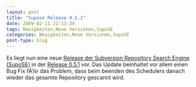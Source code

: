 ```yaml
---
layout: post
title: "Supose Release 0.5.1"
date: 2009-02-21 22:13:34
tags: Neuigkeiten,Neue Versionen,SupoSE
categories: Neuigkeiten,Neue Versionen,SupoSE
post-type: blog
---
```

Es liegt nun eine neue <a href="http://www.supose.org/projects/show/supose">Release der Subversion Repository Search Engine (SupoSE)</a> in der <a href="http://www.supose.org/versions/show/18">Release 0.5.1</a> vor.
Das Update beinhaltet vor allem einen Bug Fix fÃ¼r das Problem, dass beim beenden des Schedulers danach wieder das gesamte Repository gescannt wird.

